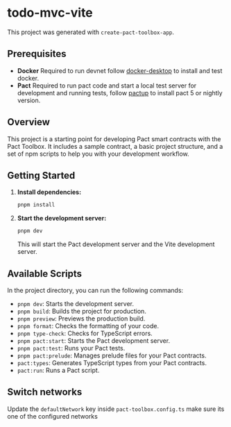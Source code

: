 # todo-mvc-vite

This project was generated with `create-pact-toolbox-app`.

## Prerequisites

- **Docker** Required to run devnet follow [docker-desktop](https://docs.docker.com/desktop/) to install and test docker.
- **Pact** Required to run pact code and start a local test server for development and running tests, follow [pactup](https://github.com/kadena-community/pactup) to install pact 5 or nightly version.

## Overview

This project is a starting point for developing Pact smart contracts with the Pact Toolbox. It includes a sample contract, a basic project structure, and a set of npm scripts to help you with your development workflow.

## Getting Started

1. **Install dependencies:**

   ```bash
   pnpm install
   ```

2. **Start the development server:**

   ```bash
   pnpm dev
   ```

   This will start the Pact development server and the Vite development server.

## Available Scripts

In the project directory, you can run the following commands:

- `pnpm dev`: Starts the development server.
- `pnpm build`: Builds the project for production.
- `pnpm preview`: Previews the production build.
- `pnpm format`: Checks the formatting of your code.
- `pnpm type-check`: Checks for TypeScript errors.
- `pnpm pact:start`: Starts the Pact development server.
- `pnpm pact:test`: Runs your Pact tests.
- `pnpm pact:prelude`: Manages prelude files for your Pact contracts.
- `pact:types`: Generates TypeScript types from your Pact contracts.
- `pact:run`: Runs a Pact script.

## Switch networks

Update the `defaultNetwork` key inside `pact-toolbox.config.ts` make sure its one of the configured networks
